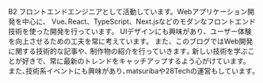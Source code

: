 B2 フロントエンドエンジニアとして活動しています。Webアプリケーション開発を中心に、
Vue､React、TypeScript、Next.jsなどのモダンなフロントエンド技術を使った開発を行っています。
UIデザインにも興味があり、ユーザー体験を向上させるための工夫を常に考えています。
また、このブログではWeb開発に関する技術的な記事や､
制作物の紹介を行っていきます｡
新しい技術を学ぶことが好きで、常に最新のトレンドをキャッチアップするよう心がけています。
また､技術系イベントにも興味があり､matsuribaや28Techの運営もしています｡